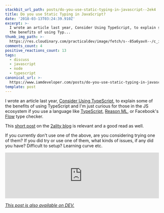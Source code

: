 ```yaml
---
stackbit_url_path: posts/do-you-use-static-typing-in-javascript--2ek4
title: Do you use Static Typing in JavaScript?
date: '2018-03-13T03:24:39.910Z'
excerpt: >-
  I wrote an article last year, Consider Using TypeScript, to explain some of
  the benefits of using Typ...
thumb_img_path: >-
  https://res.cloudinary.com/practicaldev/image/fetch/s--85a6yavX--/c_imagga_scale,f_auto,fl_progressive,h_420,q_auto,w_1000/https://thepracticaldev.s3.amazonaws.com/i/rtb2j7q2w78u79q0xahm.png
comments_count: 4
positive_reactions_count: 13
tags:
  - discuss
  - javascript
  - node
  - typescript
canonical_url: >-
  https://www.iamdeveloper.com/posts/do-you-use-static-typing-in-javascript--2ek4/
template: post
---
```



I wrote an article last year, [Consider Using TypeScript](https://dev.to/nickytonline/why-you-might-want-to-consider-using-typescript-6j3), to explain some of the benefits of using TypeScript and I'm just curious for those in the JS ecosystem if you use a language like [TypeScript](typescriptlang.org), [Reason ML](https://reasonml.github.io/), or Facebook's [Flow](https://flow.org) type checker.

This [short post](http://2ality.com/2018/03/javascript-typescript-reasonml.html) on the [2ality blog](http://2ality.com) is relevant and a good read as well.

If you currently don't use one of the above, are you considering trying one of them? If you did try or use one of them, what kinds of issues, if any did you have?  Difficult to setup? Learning curve etc.


<iframe class="liquidTag" src="https://dev.to/embed/twitter?args=972285677172875264" style="border: 0; width: 100%;"></iframe>


*[This post is also available on DEV.](https://dev.to/nickytonline/do-you-use-static-typing-in-javascript--2ek4)*


<script>
const parent = document.getElementsByTagName('head')[0];
const script = document.createElement('script');
script.type = 'text/javascript';
script.src = 'https://cdnjs.cloudflare.com/ajax/libs/iframe-resizer/4.1.1/iframeResizer.min.js';
script.charset = 'utf-8';
script.onload = function() {
    window.iFrameResize({}, '.liquidTag');
};
parent.appendChild(script);
</script>    
